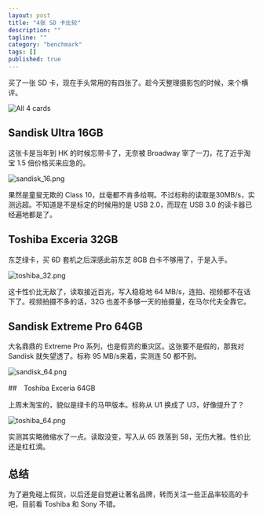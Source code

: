 ```yaml
---
layout: post
title: "4张 SD 卡比较"
description: ""
tagline: ""
category: "benchmark"
tags: []
published: true
---
```


买了一张 SD 卡，现在手头常用的有四张了。趁今天整理摄影包的时候，来个横评。

![All 4 cards](http://www.qingpei.me/https://dn-qingpei-image.qbox.me/in_post/2015/all.jpg)

## Sandisk Ultra 16GB

这张卡是当年到 HK 的时候忘带卡了，无奈被 Broadway 宰了一刀，花了近乎淘宝 1.5 倍价格买来应急的。

![sandisk_16.png](http://www.qingpei.me/https://dn-qingpei-image.qbox.me/in_post/2015/sandisk_16.png)

果然是童叟无欺的 Class 10，丝毫都不肯多给啊。不过标称的读取是30MB/s，实测远超。不知道是不是标定的时候用的是 USB 2.0，而现在 USB 3.0 的读卡器已经遍地都是了。

## Toshiba Exceria 32GB

东芝绿卡，买 6D 套机之后深感此前东芝 8GB 白卡不够用了，于是入手。

![toshiba_32.png](http://www.qingpei.me/https://dn-qingpei-image.qbox.me/in_post/2015/toshiba_32.png)

这卡性价比无敌了，读取接近百兆，写入稳稳地 64 MB/s，连拍、视频都不在话下了。视频拍摄不多的话，32G 也差不多够一天的拍摄量，在马尔代夫全靠它。

## Sandisk Extreme Pro 64GB

大名鼎鼎的 Extreme Pro 系列，也是假货的重灾区。这张要不是假的，那我对 Sandisk 就失望透了。标称 95 MB/s来着，实测连 50 都不到。

![sandisk_64.png](http://www.qingpei.me/https://dn-qingpei-image.qbox.me/in_post/2015/sandisk_64.png)

##　Toshiba Exceria 64GB

上周末淘宝的，貌似是绿卡的马甲版本。标称从 U1 换成了 U3，好像提升了？

![toshiba_64.png](http://www.qingpei.me/https://dn-qingpei-image.qbox.me/in_post/2015/toshiba_64.png)

实测其实略微缩水了一点。读取没变，写入从 65 跌落到 58，无伤大雅。性价比还是杠杠滴。

## 总结

为了避免碰上假货，以后还是自觉避让著名品牌，转而关注一些正品率较高的卡吧，目前看 Toshiba 和 Sony 不错。
